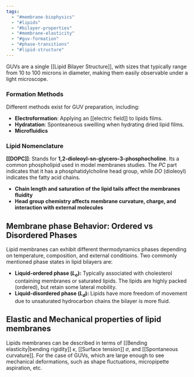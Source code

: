 ```yaml
---
tags:
  - "#membrane-biophysics"
  - "#lipids"
  - "#bilayer-properties"
  - "#membrane-elasticity"
  - "#guv-formation"
  - "#phase-transitions"
  - "#lipid-structure"
---
```


GUVs are a  single [[Lipid Bilayer Structure]], with sizes  that typically range from 10 to 100 microns in diameter, making them easily observable under a light microscope.

### Formation Methods

Different methods exist for GUV preparation, including: 
- **Electroformation**: Applying an [[electric field]] to lipids films.
-  **Hydratation**: Sponteaneous sweilling when hydrating dried lipid films.
- **Microfluidics**

### Lipid Nomenclature
**[[DOPC]]**: Stands for **1,2-dioleoyl-sn-glycero-3-phosphocholine**. Its a common phospholipid used in model membranes studies. The *PC* part indicates that it has a phosphatidylcholine head group, while *DO* (dioleoyl) indicates the fatty acid chains. 

- **Chain length and saturation of the lipid tails affect the membranes fluidity**
- **Head group chemistry affects membrane curvature, charge, and interaction with external molecules**

## Membrane phase Behavior: Ordered vs Disordered Phases


Lipid membranes can exhibit different thermodynamics phases depending on temperature, composition, and external conditioins. Two commonly mentioned phase states in lipid bilayers are: 
- **Liquid-ordered phase ($L_o$):** Typically associated with cholesterol containing  membranes or saturated lipids. The lipids are highly packed (ordered), but retain some lateral mobility.
- **Liquid-disordered phase ($L_d$):** Lipids have more freedom of movement due to unsaturated hydrocarbon chains the bilayer is more fluid. 


 
## Elastic and Mechanical properties of lipid membranes

Lipids membranes can be described in terms of [[Bending elasticity|bending rigidity]] $\kappa$, [[Surface tension]] $\sigma$, and [[Spontaneous curvature]]. For the case of GUVs, which are large enough to see mechanical deformations, such as shape fluctuations, micropipette aspiration, etc.
